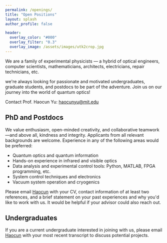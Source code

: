 ```yaml
---
permalink: /openings/
title: "Open Positions"
layout: splash
author_profile: false

header:
  overlay_color: "#000"
  overlay_filter: "0.3"
  overlay_image: /assets/images/utk2crop.jpg
---
```


We are a family of experimental physicists — a hybrid of optical engineers, computer scientists, mathematicians, architects, electricians, repair technicians, etc.

we're always looking for passionate and motivated undergraduates, graduate students, and postdocs to be part of the adventure.
Join us on our journey into the world of quantum optics!


Contact Prof. Haocun Yu: haocunyu@mit.edu

## PhD and Postdocs
We value enthusiasm, open-minded creativity, and collaborative teamwork—and above all, kindness and integrity. Applicants from all relevant backgrounds are welcome. Experience in any of the following areas would be preferred:

* Quantum optics and quantum information
* Hands-on experience in infrared and visible optics
* Data analysis and experimental control tools: Python, MATLAB, FPGA programming, etc.
* System control techniques and electronics
* Vacuum system operation and cryogenics 

Please email [Haocun](mailto:haocunyu@mit.edu) with your CV, contact information of at least two references, and a brief statement on your past experiences and why you'd like to work with us. It would be helpful if your advisor could also reach out.

## Undergraduates
If you are a current undergraduate interested in joining with us, please email [Haocun](mailto:haocunyu@mit.edu) with your most recent transcript to discuss potential projects.